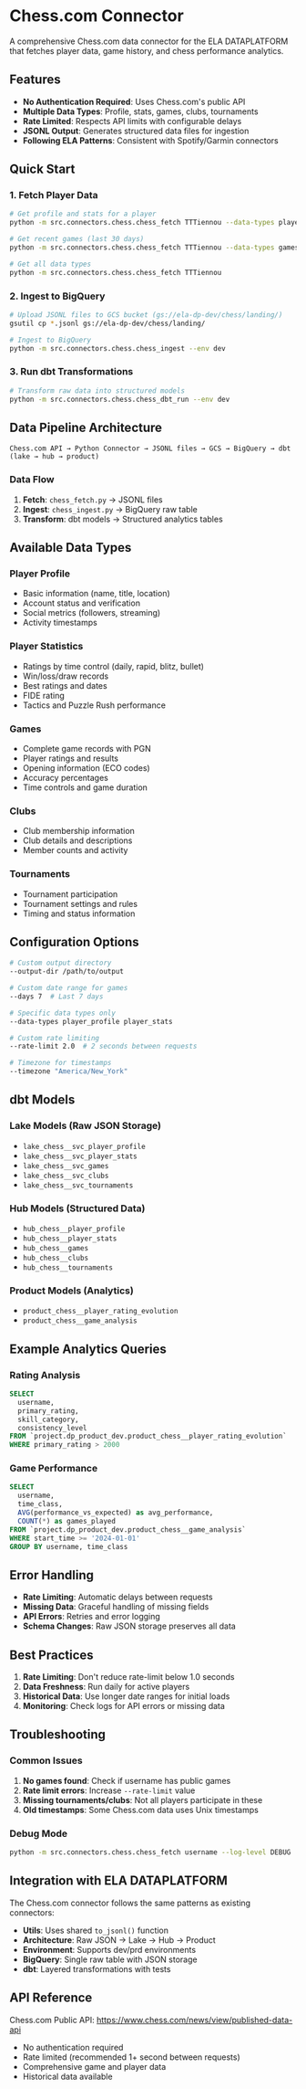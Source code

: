 # Chess.com Connector

A comprehensive Chess.com data connector for the ELA DATAPLATFORM that fetches player data, game history, and chess performance analytics.

## Features

- **No Authentication Required**: Uses Chess.com's public API
- **Multiple Data Types**: Profile, stats, games, clubs, tournaments
- **Rate Limited**: Respects API limits with configurable delays
- **JSONL Output**: Generates structured data files for ingestion
- **Following ELA Patterns**: Consistent with Spotify/Garmin connectors

## Quick Start

### 1. Fetch Player Data

```bash
# Get profile and stats for a player
python -m src.connectors.chess.chess_fetch TTTiennou --data-types player_profile player_stats

# Get recent games (last 30 days)
python -m src.connectors.chess.chess_fetch TTTiennou --data-types games --days 30

# Get all data types
python -m src.connectors.chess.chess_fetch TTTiennou
```

### 2. Ingest to BigQuery

```bash
# Upload JSONL files to GCS bucket (gs://ela-dp-dev/chess/landing/)
gsutil cp *.jsonl gs://ela-dp-dev/chess/landing/

# Ingest to BigQuery
python -m src.connectors.chess.chess_ingest --env dev
```

### 3. Run dbt Transformations

```bash
# Transform raw data into structured models
python -m src.connectors.chess.chess_dbt_run --env dev
```

## Data Pipeline Architecture

```
Chess.com API → Python Connector → JSONL files → GCS → BigQuery → dbt (lake → hub → product)
```

### Data Flow

1. **Fetch**: `chess_fetch.py` → JSONL files
2. **Ingest**: `chess_ingest.py` → BigQuery raw table
3. **Transform**: dbt models → Structured analytics tables

## Available Data Types

### Player Profile
- Basic information (name, title, location)
- Account status and verification
- Social metrics (followers, streaming)
- Activity timestamps

### Player Statistics
- Ratings by time control (daily, rapid, blitz, bullet)
- Win/loss/draw records
- Best ratings and dates
- FIDE rating
- Tactics and Puzzle Rush performance

### Games
- Complete game records with PGN
- Player ratings and results
- Opening information (ECO codes)
- Accuracy percentages
- Time controls and game duration

### Clubs
- Club membership information
- Club details and descriptions
- Member counts and activity

### Tournaments
- Tournament participation
- Tournament settings and rules
- Timing and status information

## Configuration Options

```bash
# Custom output directory
--output-dir /path/to/output

# Custom date range for games
--days 7  # Last 7 days

# Specific data types only
--data-types player_profile player_stats

# Custom rate limiting
--rate-limit 2.0  # 2 seconds between requests

# Timezone for timestamps
--timezone "America/New_York"
```

## dbt Models

### Lake Models (Raw JSON Storage)
- `lake_chess__svc_player_profile`
- `lake_chess__svc_player_stats` 
- `lake_chess__svc_games`
- `lake_chess__svc_clubs`
- `lake_chess__svc_tournaments`

### Hub Models (Structured Data)
- `hub_chess__player_profile`
- `hub_chess__player_stats`
- `hub_chess__games`
- `hub_chess__clubs`
- `hub_chess__tournaments`

### Product Models (Analytics)
- `product_chess__player_rating_evolution`
- `product_chess__game_analysis`

## Example Analytics Queries

### Rating Analysis
```sql
SELECT 
  username,
  primary_rating,
  skill_category,
  consistency_level
FROM `project.dp_product_dev.product_chess__player_rating_evolution`
WHERE primary_rating > 2000
```

### Game Performance
```sql
SELECT 
  username,
  time_class,
  AVG(performance_vs_expected) as avg_performance,
  COUNT(*) as games_played
FROM `project.dp_product_dev.product_chess__game_analysis`
WHERE start_time >= '2024-01-01'
GROUP BY username, time_class
```

## Error Handling

- **Rate Limiting**: Automatic delays between requests
- **Missing Data**: Graceful handling of missing fields
- **API Errors**: Retries and error logging
- **Schema Changes**: Raw JSON storage preserves all data

## Best Practices

1. **Rate Limiting**: Don't reduce rate-limit below 1.0 seconds
2. **Data Freshness**: Run daily for active players
3. **Historical Data**: Use longer date ranges for initial loads
4. **Monitoring**: Check logs for API errors or missing data

## Troubleshooting

### Common Issues

1. **No games found**: Check if username has public games
2. **Rate limit errors**: Increase `--rate-limit` value
3. **Missing tournaments/clubs**: Not all players participate in these
4. **Old timestamps**: Some Chess.com data uses Unix timestamps

### Debug Mode
```bash
python -m src.connectors.chess.chess_fetch username --log-level DEBUG
```

## Integration with ELA DATAPLATFORM

The Chess.com connector follows the same patterns as existing connectors:

- **Utils**: Uses shared `to_jsonl()` function
- **Architecture**: Raw JSON → Lake → Hub → Product
- **Environment**: Supports dev/prd environments
- **BigQuery**: Single raw table with JSON storage
- **dbt**: Layered transformations with tests

## API Reference

Chess.com Public API: https://www.chess.com/news/view/published-data-api
- No authentication required
- Rate limited (recommended 1+ second between requests)
- Comprehensive game and player data
- Historical data available